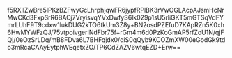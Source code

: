 f5RXIlZwBre5lPKzBZFwyGcLhrphjqwFR6jypfRPlBK3rVwOGLAcpAJsmHcNrMwCKd3FxpSrR6BACj7VryisvqYVxDwfyS6lk029p1sU5rliGKT5mGTSqVdFYmrLUhF9T9cdxw1lukDUG2kTO6tkUm3Z8y+BN2osdPZEfuD7KApRZn5K0xh6HwMYWFzQJ/75vtpoivgerINdFbr75f+rGm4m6d0PzKoGmAP5rfZoU1N/qjFQj/0eOzSrLDq/mB8FDva6L7BHFqjdx0/qiS0qQyb9KCOZmXW00eGodGk9tdo3mRcaCAAyEytphWEqetxZO/TP6CdZAZV6wtqEZD+Erw==

